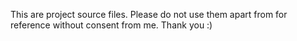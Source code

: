 This are project source files. Please do not use them apart from for reference without consent from me. Thank you :)
